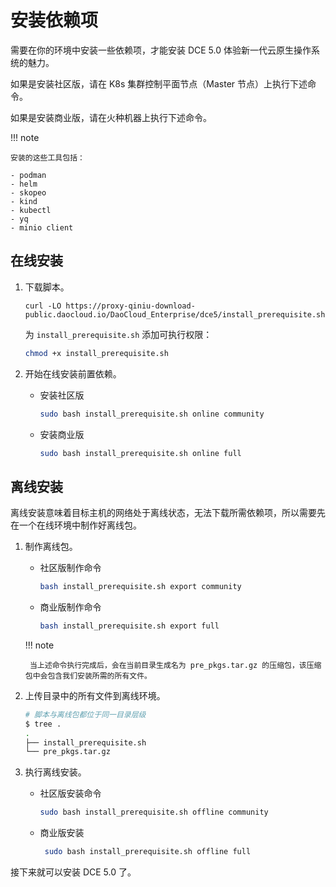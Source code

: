 # 安装依赖项

需要在你的环境中安装一些依赖项，才能安装 DCE 5.0 体验新一代云原生操作系统的魅力。

如果是安装社区版，请在 K8s 集群控制平面节点（Master 节点）上执行下述命令。

如果是安装商业版，请在火种机器上执行下述命令。

!!! note

    安装的这些工具包括：

    - podman
    - helm
    - skopeo
    - kind
    - kubectl
    - yq
    - minio client

## 在线安装

1. 下载脚本。

    ```shell
    curl -LO https://proxy-qiniu-download-public.daocloud.io/DaoCloud_Enterprise/dce5/install_prerequisite.sh
    ```

    为 `install_prerequisite.sh` 添加可执行权限：

    ```bash
    chmod +x install_prerequisite.sh
    ```

2. 开始在线安装前置依赖。

    - 安装社区版

        ```bash
        sudo bash install_prerequisite.sh online community
        ```

    - 安装商业版

        ```bash
        sudo bash install_prerequisite.sh online full
        ```

## 离线安装

离线安装意味着目标主机的网络处于离线状态，无法下载所需依赖项，所以需要先在一个在线环境中制作好离线包。

1. 制作离线包。

    - 社区版制作命令

        ```bash
        bash install_prerequisite.sh export community
        ```

    - 商业版制作命令

        ```bash
        bash install_prerequisite.sh export full
        ```

    !!! note

        当上述命令执行完成后，会在当前目录生成名为 pre_pkgs.tar.gz 的压缩包，该压缩包中会包含我们安装所需的所有文件。

2. 上传目录中的所有文件到离线环境。

    ``` bash
    # 脚本与离线包都位于同一目录层级
    $ tree .
    .
    ├── install_prerequisite.sh
    └── pre_pkgs.tar.gz
    ```

3. 执行离线安装。

    - 社区版安装命令

        ```bash
        sudo bash install_prerequisite.sh offline community
        ```

    - 商业版安装

        ```bash
         sudo bash install_prerequisite.sh offline full
        ```

接下来就可以安装 DCE 5.0 了。
